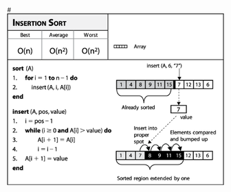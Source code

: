 
#<img src="https://github.com/Wei-Tsung/Core-Concepts-Visualization/blob/master/Insertion%20sort%20time%20complexity.png" width=600 >
